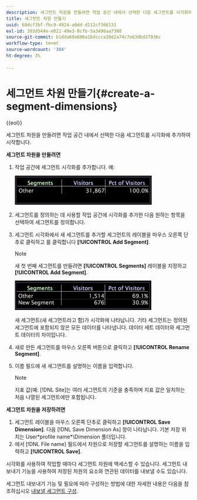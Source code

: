 ```yaml
---
description: 세그먼트 차원을 만들려면 작업 공간 내에서 선택한 다음 세그먼트를 시각화에 추가하여 시작합니다.
title: 세그먼트 차원 만들기
uuid: 68dcf3bf-fbc9-4924-a0dd-d112cf366131
exl-id: 393d544e-e821-49e3-8cfb-5a3496aa7380
source-git-commit: b1dda69a606a16dccca30d2a74c7e63dbd27936c
workflow-type: tm+mt
source-wordcount: '304'
ht-degree: 3%

---
```


# 세그먼트 차원 만들기{#create-a-segment-dimensions}

{{eol}}

세그먼트 차원을 만들려면 작업 공간 내에서 선택한 다음 세그먼트를 시각화에 추가하여 시작합니다.

**세그먼트 차원을 만들려면**

1. 작업 공간에 세그먼트 시각화를 추가합니다. 예:

   ![](assets/vis_Segment.png)

1. 세그먼트를 정의하는 데 사용할 작업 공간에 시각화를 추가한 다음 원하는 항목을 선택하여 세그먼트를 정의합니다.
1. 세그먼트 시각화에서 새 세그먼트를 추가할 세그먼트의 레이블을 마우스 오른쪽 단추로 클릭하고 를 클릭합니다 **[!UICONTROL Add Segment]**.

   >[!NOTE]
   >
   >새 첫 번째 세그먼트를 만들려면 **[!UICONTROL Segments]** 레이블을 지정하고 **[!UICONTROL Add Segment]**.

   ![](assets/vis_SegmentNew.png)

   새 세그먼트(새 세그먼트라고 함)가 시각화에 나타납니다. 기타 세그먼트는 정의된 세그먼트에 포함되지 않은 모든 데이터를 나타냅니다. 데이터 세트 데이터와 세그먼트 데이터의 차이입니다.

1. 새로 만든 세그먼트를 마우스 오른쪽 버튼으로 클릭하고 **[!UICONTROL Rename Segment]**.
1. 이름 필드에 새 세그먼트를 설명하는 이름을 입력합니다.

   >[!NOTE]
   >
   >지표 값(예: [!DNL Site]는 여러 세그먼트의 기준을 충족하며 지표 값은 일치하는 처음 나열된 세그먼트에만 포함됩니다.

**세그먼트 차원을 저장하려면**

1. 세그먼트 레이블을 마우스 오른쪽 단추로 클릭하고 **[!UICONTROL Save Dimension]**. 다음 [!DNL Save Dimension As] 창이 나타납니다. 기본 저장 위치는 User\*profile name*\Dimension 폴더입니다.
1. 에서 [!DNL File name] 필드에서 차원으로 저장할 세그먼트를 설명하는 이름을 입력하고 **[!UICONTROL Save]**.

시각화를 사용하여 작업할 때마다 세그먼트 차원에 액세스할 수 있습니다. 세그먼트 내보내기 기능을 사용하여 저장된 차원의 요소와 연관된 데이터를 내보낼 수도 있습니다.

세그먼트 내보내기 기능 및 필요에 따라 구성하는 방법에 대한 자세한 내용은 다음을 참조하십시오 [내보낼 세그먼트 구성](../../../../home/c-get-started/c-exp-data-seg-exp/t-config-sgts-expt.md#task-8857f221fa66463990ec9b60db6db372).
